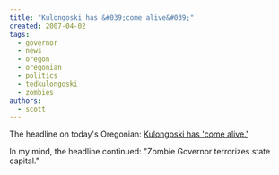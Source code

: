 ```yaml
---
title: "Kulongoski has &#039;come alive&#039;"
created: 2007-04-02
tags: 
  - governor
  - news
  - oregon
  - oregonian
  - politics
  - tedkulongoski
  - zombies
authors: 
  - scott
---
```


The headline on today's Oregonian: [Kulongoski has 'come alive.'](http://www.oregonlive.com/news/oregonian/index.ssf?/base/news/1175482523123530.xml&coll=7)

In my mind, the headline continued: "Zombie Governor terrorizes state capital."
